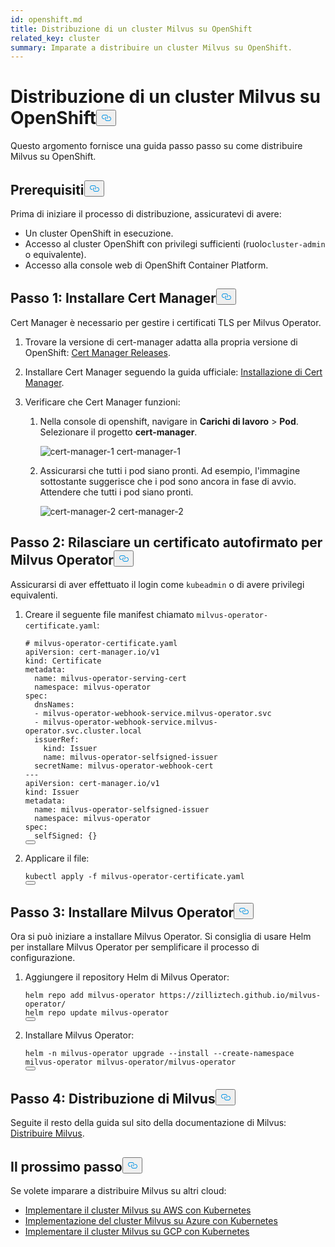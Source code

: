 ```yaml
---
id: openshift.md
title: Distribuzione di un cluster Milvus su OpenShift
related_key: cluster
summary: Imparate a distribuire un cluster Milvus su OpenShift.
---
```

<h1 id="Deploy-a-Milvus-Cluster-on-OpenShift" class="common-anchor-header">Distribuzione di un cluster Milvus su OpenShift<button data-href="#Deploy-a-Milvus-Cluster-on-OpenShift" class="anchor-icon" translate="no">
      <svg translate="no"
        aria-hidden="true"
        focusable="false"
        height="20"
        version="1.1"
        viewBox="0 0 16 16"
        width="16"
      >
        <path
          fill="#0092E4"
          fill-rule="evenodd"
          d="M4 9h1v1H4c-1.5 0-3-1.69-3-3.5S2.55 3 4 3h4c1.45 0 3 1.69 3 3.5 0 1.41-.91 2.72-2 3.25V8.59c.58-.45 1-1.27 1-2.09C10 5.22 8.98 4 8 4H4c-.98 0-2 1.22-2 2.5S3 9 4 9zm9-3h-1v1h1c1 0 2 1.22 2 2.5S13.98 12 13 12H9c-.98 0-2-1.22-2-2.5 0-.83.42-1.64 1-2.09V6.25c-1.09.53-2 1.84-2 3.25C6 11.31 7.55 13 9 13h4c1.45 0 3-1.69 3-3.5S14.5 6 13 6z"
        ></path>
      </svg>
    </button></h1><p>Questo argomento fornisce una guida passo passo su come distribuire Milvus su OpenShift.</p>
<h2 id="Prerequisites" class="common-anchor-header">Prerequisiti<button data-href="#Prerequisites" class="anchor-icon" translate="no">
      <svg translate="no"
        aria-hidden="true"
        focusable="false"
        height="20"
        version="1.1"
        viewBox="0 0 16 16"
        width="16"
      >
        <path
          fill="#0092E4"
          fill-rule="evenodd"
          d="M4 9h1v1H4c-1.5 0-3-1.69-3-3.5S2.55 3 4 3h4c1.45 0 3 1.69 3 3.5 0 1.41-.91 2.72-2 3.25V8.59c.58-.45 1-1.27 1-2.09C10 5.22 8.98 4 8 4H4c-.98 0-2 1.22-2 2.5S3 9 4 9zm9-3h-1v1h1c1 0 2 1.22 2 2.5S13.98 12 13 12H9c-.98 0-2-1.22-2-2.5 0-.83.42-1.64 1-2.09V6.25c-1.09.53-2 1.84-2 3.25C6 11.31 7.55 13 9 13h4c1.45 0 3-1.69 3-3.5S14.5 6 13 6z"
        ></path>
      </svg>
    </button></h2><p>Prima di iniziare il processo di distribuzione, assicuratevi di avere:</p>
<ul>
<li>Un cluster OpenShift in esecuzione.</li>
<li>Accesso al cluster OpenShift con privilegi sufficienti (ruolo<code translate="no">cluster-admin</code> o equivalente).</li>
<li>Accesso alla console web di OpenShift Container Platform.</li>
</ul>
<h2 id="Step-1-Install-Cert-Manager" class="common-anchor-header">Passo 1: Installare Cert Manager<button data-href="#Step-1-Install-Cert-Manager" class="anchor-icon" translate="no">
      <svg translate="no"
        aria-hidden="true"
        focusable="false"
        height="20"
        version="1.1"
        viewBox="0 0 16 16"
        width="16"
      >
        <path
          fill="#0092E4"
          fill-rule="evenodd"
          d="M4 9h1v1H4c-1.5 0-3-1.69-3-3.5S2.55 3 4 3h4c1.45 0 3 1.69 3 3.5 0 1.41-.91 2.72-2 3.25V8.59c.58-.45 1-1.27 1-2.09C10 5.22 8.98 4 8 4H4c-.98 0-2 1.22-2 2.5S3 9 4 9zm9-3h-1v1h1c1 0 2 1.22 2 2.5S13.98 12 13 12H9c-.98 0-2-1.22-2-2.5 0-.83.42-1.64 1-2.09V6.25c-1.09.53-2 1.84-2 3.25C6 11.31 7.55 13 9 13h4c1.45 0 3-1.69 3-3.5S14.5 6 13 6z"
        ></path>
      </svg>
    </button></h2><p>Cert Manager è necessario per gestire i certificati TLS per Milvus Operator.</p>
<ol>
<li><p>Trovare la versione di cert-manager adatta alla propria versione di OpenShift: <a href="https://cert-manager.io/docs/releases/">Cert Manager Releases</a>.</p></li>
<li><p>Installare Cert Manager seguendo la guida ufficiale: <a href="https://cert-manager.io/docs/installation/">Installazione di Cert Manager</a>.</p></li>
<li><p>Verificare che Cert Manager funzioni:</p>
<ol>
<li><p>Nella console di openshift, navigare in <strong>Carichi di lavoro</strong> &gt; <strong>Pod</strong>. Selezionare il progetto <strong>cert-manager</strong>.</p>
<p>
  
   <span class="img-wrapper"> <img translate="no" src="/docs/v2.6.x/assets/openshift-cert-manager-1.png" alt="cert-manager-1" class="doc-image" id="cert-manager-1" />
   </span> <span class="img-wrapper"> <span>cert-manager-1</span> </span></p></li>
<li><p>Assicurarsi che tutti i pod siano pronti. Ad esempio, l'immagine sottostante suggerisce che i pod sono ancora in fase di avvio. Attendere che tutti i pod siano pronti.</p>
<p>
  
   <span class="img-wrapper"> <img translate="no" src="/docs/v2.6.x/assets/openshift-cert-manager-2.png" alt="cert-manager-2" class="doc-image" id="cert-manager-2" />
   </span> <span class="img-wrapper"> <span>cert-manager-2</span> </span></p></li>
</ol></li>
</ol>
<h2 id="Step-2-Issue-a-Self-Signed-Certificate-for-Milvus-Operator" class="common-anchor-header">Passo 2: Rilasciare un certificato autofirmato per Milvus Operator<button data-href="#Step-2-Issue-a-Self-Signed-Certificate-for-Milvus-Operator" class="anchor-icon" translate="no">
      <svg translate="no"
        aria-hidden="true"
        focusable="false"
        height="20"
        version="1.1"
        viewBox="0 0 16 16"
        width="16"
      >
        <path
          fill="#0092E4"
          fill-rule="evenodd"
          d="M4 9h1v1H4c-1.5 0-3-1.69-3-3.5S2.55 3 4 3h4c1.45 0 3 1.69 3 3.5 0 1.41-.91 2.72-2 3.25V8.59c.58-.45 1-1.27 1-2.09C10 5.22 8.98 4 8 4H4c-.98 0-2 1.22-2 2.5S3 9 4 9zm9-3h-1v1h1c1 0 2 1.22 2 2.5S13.98 12 13 12H9c-.98 0-2-1.22-2-2.5 0-.83.42-1.64 1-2.09V6.25c-1.09.53-2 1.84-2 3.25C6 11.31 7.55 13 9 13h4c1.45 0 3-1.69 3-3.5S14.5 6 13 6z"
        ></path>
      </svg>
    </button></h2><p>Assicurarsi di aver effettuato il login come <code translate="no">kubeadmin</code> o di avere privilegi equivalenti.</p>
<ol>
<li><p>Creare il seguente file manifest chiamato <code translate="no">milvus-operator-certificate.yaml</code>:</p>
<pre><code translate="no" class="language-yaml"><span class="hljs-comment"># milvus-operator-certificate.yaml</span>
<span class="hljs-attr">apiVersion:</span> <span class="hljs-string">cert-manager.io/v1</span>
<span class="hljs-attr">kind:</span> <span class="hljs-string">Certificate</span>
<span class="hljs-attr">metadata:</span>
  <span class="hljs-attr">name:</span> <span class="hljs-string">milvus-operator-serving-cert</span>
  <span class="hljs-attr">namespace:</span> <span class="hljs-string">milvus-operator</span>
<span class="hljs-attr">spec:</span>
  <span class="hljs-attr">dnsNames:</span>
  <span class="hljs-bullet">-</span> <span class="hljs-string">milvus-operator-webhook-service.milvus-operator.svc</span>
  <span class="hljs-bullet">-</span> <span class="hljs-string">milvus-operator-webhook-service.milvus-operator.svc.cluster.local</span>
  <span class="hljs-attr">issuerRef:</span>
    <span class="hljs-attr">kind:</span> <span class="hljs-string">Issuer</span>
    <span class="hljs-attr">name:</span> <span class="hljs-string">milvus-operator-selfsigned-issuer</span>
  <span class="hljs-attr">secretName:</span> <span class="hljs-string">milvus-operator-webhook-cert</span>
<span class="hljs-meta">---</span>
<span class="hljs-attr">apiVersion:</span> <span class="hljs-string">cert-manager.io/v1</span>
<span class="hljs-attr">kind:</span> <span class="hljs-string">Issuer</span>
<span class="hljs-attr">metadata:</span>
  <span class="hljs-attr">name:</span> <span class="hljs-string">milvus-operator-selfsigned-issuer</span>
  <span class="hljs-attr">namespace:</span> <span class="hljs-string">milvus-operator</span>
<span class="hljs-attr">spec:</span>
  <span class="hljs-attr">selfSigned:</span> {}
<button class="copy-code-btn"></button></code></pre></li>
<li><p>Applicare il file:</p>
<pre><code translate="no" class="language-shell">kubectl apply -f milvus-operator-certificate.yaml
<button class="copy-code-btn"></button></code></pre></li>
</ol>
<h2 id="Step-3-Install-Milvus-Operator" class="common-anchor-header">Passo 3: Installare Milvus Operator<button data-href="#Step-3-Install-Milvus-Operator" class="anchor-icon" translate="no">
      <svg translate="no"
        aria-hidden="true"
        focusable="false"
        height="20"
        version="1.1"
        viewBox="0 0 16 16"
        width="16"
      >
        <path
          fill="#0092E4"
          fill-rule="evenodd"
          d="M4 9h1v1H4c-1.5 0-3-1.69-3-3.5S2.55 3 4 3h4c1.45 0 3 1.69 3 3.5 0 1.41-.91 2.72-2 3.25V8.59c.58-.45 1-1.27 1-2.09C10 5.22 8.98 4 8 4H4c-.98 0-2 1.22-2 2.5S3 9 4 9zm9-3h-1v1h1c1 0 2 1.22 2 2.5S13.98 12 13 12H9c-.98 0-2-1.22-2-2.5 0-.83.42-1.64 1-2.09V6.25c-1.09.53-2 1.84-2 3.25C6 11.31 7.55 13 9 13h4c1.45 0 3-1.69 3-3.5S14.5 6 13 6z"
        ></path>
      </svg>
    </button></h2><p>Ora si può iniziare a installare Milvus Operator. Si consiglia di usare Helm per installare Milvus Operator per semplificare il processo di configurazione.</p>
<ol>
<li><p>Aggiungere il repository Helm di Milvus Operator:</p>
<pre><code translate="no" class="language-shell">helm repo add milvus-operator https://zilliztech.github.io/milvus-operator/
helm repo update milvus-operator
<button class="copy-code-btn"></button></code></pre></li>
<li><p>Installare Milvus Operator:</p>
<pre><code translate="no" class="language-shell">helm -n milvus-operator upgrade --install --create-namespace milvus-operator milvus-operator/milvus-operator
<button class="copy-code-btn"></button></code></pre></li>
</ol>
<h2 id="Step-4-Deploy-Milvus" class="common-anchor-header">Passo 4: Distribuzione di Milvus<button data-href="#Step-4-Deploy-Milvus" class="anchor-icon" translate="no">
      <svg translate="no"
        aria-hidden="true"
        focusable="false"
        height="20"
        version="1.1"
        viewBox="0 0 16 16"
        width="16"
      >
        <path
          fill="#0092E4"
          fill-rule="evenodd"
          d="M4 9h1v1H4c-1.5 0-3-1.69-3-3.5S2.55 3 4 3h4c1.45 0 3 1.69 3 3.5 0 1.41-.91 2.72-2 3.25V8.59c.58-.45 1-1.27 1-2.09C10 5.22 8.98 4 8 4H4c-.98 0-2 1.22-2 2.5S3 9 4 9zm9-3h-1v1h1c1 0 2 1.22 2 2.5S13.98 12 13 12H9c-.98 0-2-1.22-2-2.5 0-.83.42-1.64 1-2.09V6.25c-1.09.53-2 1.84-2 3.25C6 11.31 7.55 13 9 13h4c1.45 0 3-1.69 3-3.5S14.5 6 13 6z"
        ></path>
      </svg>
    </button></h2><p>Seguite il resto della guida sul sito della documentazione di Milvus: <a href="https://milvus.io/docs/install_cluster-milvusoperator.md#Deploy-Milvus">Distribuire Milvus</a>.</p>
<h2 id="Whats-Next" class="common-anchor-header">Il prossimo passo<button data-href="#Whats-Next" class="anchor-icon" translate="no">
      <svg translate="no"
        aria-hidden="true"
        focusable="false"
        height="20"
        version="1.1"
        viewBox="0 0 16 16"
        width="16"
      >
        <path
          fill="#0092E4"
          fill-rule="evenodd"
          d="M4 9h1v1H4c-1.5 0-3-1.69-3-3.5S2.55 3 4 3h4c1.45 0 3 1.69 3 3.5 0 1.41-.91 2.72-2 3.25V8.59c.58-.45 1-1.27 1-2.09C10 5.22 8.98 4 8 4H4c-.98 0-2 1.22-2 2.5S3 9 4 9zm9-3h-1v1h1c1 0 2 1.22 2 2.5S13.98 12 13 12H9c-.98 0-2-1.22-2-2.5 0-.83.42-1.64 1-2.09V6.25c-1.09.53-2 1.84-2 3.25C6 11.31 7.55 13 9 13h4c1.45 0 3-1.69 3-3.5S14.5 6 13 6z"
        ></path>
      </svg>
    </button></h2><p>Se volete imparare a distribuire Milvus su altri cloud:</p>
<ul>
<li><a href="/docs/it/eks.md">Implementare il cluster Milvus su AWS con Kubernetes</a></li>
<li><a href="/docs/it/azure.md">Implementazione del cluster Milvus su Azure con Kubernetes</a></li>
<li><a href="/docs/it/gcp.md">Implementare il cluster Milvus su GCP con Kubernetes</a></li>
</ul>
